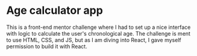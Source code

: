 # Age calculator app

This is a front-end mentor challenge where I had to set up a nice interface with logic to calculate the user's chronological age. The challenge is ment to use HTML, CSS, and JS, but as I am diving into React, I gave myself permission to build it with React.